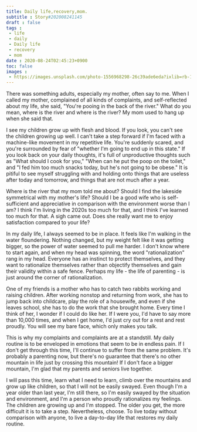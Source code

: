 ```yaml
---
title: Daily life,recovery,mom.
subtitle : Story#202008241145
draft : false
tags :
 - life
 - daily
 - Daily life
 - recovery
 - mom
date : 2020-08-24T02:45:23+0900
toc: false
images : 
 - https://images.unsplash.com/photo-1556968298-26c39ade6eda?ixlib=rb-1.2.1&q=80&fm=jpg&crop=entropy&cs=tinysrgb&w=1080&fit=max&ixid=eyJhcHBfaWQiOjE1NTU0OX0
---
```


There was something adults, especially my mother, often say to me. When I called my mother, complained of all kinds of complaints, and self-reflected about my life, she said, "You're pooing in the back of the river." What do you mean, where is the river and where is the river? My mom used to hang up when she said that.  

I see my children grow up with flesh and blood. If you look, you can't see the children growing up well. I can't take a step forward if I'm faced with a machine-like movement in my repetitive life. You're suddenly scared, and you're surrounded by fear of "whether I'm going to end up in this state." If you look back on your daily thoughts, it's full of unproductive thoughts such as "What should I cook for you," "When can he put the poop on the toilet," and "I fed him too much snacks today, but he's not going to be obese." It is pitiful to see myself struggling with and holding onto things that are useless after today and tomorrow, and things that are not much after a year.  

Where is the river that my mom told me about? Should I find the lakeside symmetrical with my mother's life? Should I be a good wife who is self-sufficient and appreciative in comparison with the environment worse than I am? I think I'm living in the 2020s too much for that, and I think I've learned too much for that. A sigh came out. Does she really want me to enjoy satisfaction compared to your life?  

In my daily life, I always seemed to be in place. It feels like I'm walking in the water floundering. Nothing changed, but my weight felt like it was getting bigger, so the power of water seemed to pull me harder. I don't know where to start again, and when my head was spinning, the word "rationalization" rang in my head. Everyone has an instinct to protect themselves, and they want to rationalize themselves rather than objectify themselves and gain their validity within a safe fence. Perhaps my life - the life of parenting - is just around the corner of rationalization.  

One of my friends is a mother who has to catch two rabbits working and raising children. After working nonstop and returning from work, she has to jump back into childcare, play the role of a housewife, and even if she leaves school, she has to do the work that she brought home. Every time I think of her, I wonder if I could do like her. If I were you, I'd have to say more than 10,000 times, and when I get home, I'd just cry out for a rest and rest proudly. You will see my bare face, which only makes you talk.  

This is why my complaints and complaints are at a standstill. My daily routine is to be enveloped in emotions that seem to be in endless pain. If I don't get through this time, I'll continue to suffer from the same problem. It's probably a parenting now, but there's no guarantee that there's no other mountain in life just by crossing this mountain! If I don't face a bigger mountain, I'm glad that my parents and seniors live together.  

I will pass this time, learn what I need to learn, climb over the mountains and grow up like children, so that I will not be easily swayed. Even though I'm a year older than last year, I'm still there, so I'm easily swayed by the situation and environment, and I'm a person who proudly rationalizes my feelings. The children are growing up and I'm stopped. The older you get, the more difficult it is to take a step. Nevertheless, choose. To live today without comparison with anyone, to live a day-to-day life that restores my daily routine.  

